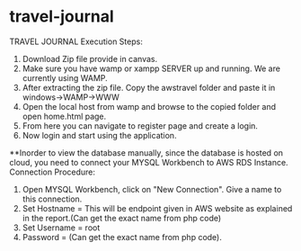 # travel-journal
TRAVEL JOURNAL
Execution Steps:
1. Download Zip file provide in canvas.
2. Make sure you have wamp or xampp SERVER up and running. We are currently using WAMP.
3. After extracting the zip file. Copy the awstravel folder and paste it in windows->WAMP->WWW
4. Open the local host from wamp and browse to the copied folder and open home.html page.
6. From here you can navigate to register page and create a login.
7. Now login and start using the application.

**Inorder to view the database manually, since the database is hosted on cloud, you need to connect your MYSQL Workbench to AWS RDS Instance.
Connection Procedure:
1. Open MYSQL Workbench, click on "New Connection". Give a name to this connection.
2. Set Hostname = This will be endpoint given in AWS website as explained in the report.(Can get the exact name from php code)
3. Set Username = root
4. Password = (Can get the exact name from php code).
